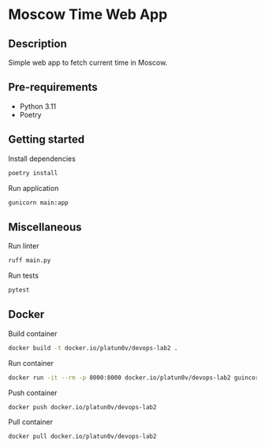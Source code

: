 # Moscow Time Web App
## Description

Simple web app to fetch current time in Moscow.

## Pre-requirements

- Python 3.11
- Poetry

## Getting started

Install dependencies

```bash
poetry install
```

Run application

```bash
gunicorn main:app
```

## Miscellaneous

Run linter

```bash
ruff main.py
```

Run tests

```bash
pytest
```

## Docker

Build container

```bash
docker build -t docker.io/platun0v/devops-lab2 .
```

Run container

```bash
docker run -it --rm -p 8000:8000 docker.io/platun0v/devops-lab2 guincorn main:app -b 0.0.0.0:8000
```

Push container

```bash
docker push docker.io/platun0v/devops-lab2
```

Pull container

```bash
docker pull docker.io/platun0v/devops-lab2
```
